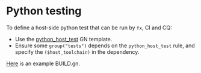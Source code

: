 # Python testing

To define a host-side python test that can be run by `fx`, CI and CQ:
*   Use the [python_host_test](/build/python/python_host_test.gni) GN template.
*   Ensure some `group("tests")` depends on the `python_host_test` rule,
    and specify the `($host_toolchain)` in the dependency.

[Here](/sdk/cts/build/scripts/BUILD.gn) is an example BUILD.gn.
